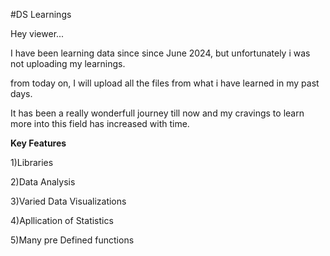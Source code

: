 #DS Learnings

Hey viewer...

I have been learning data since since June 2024, but unfortunately i was not uploading my learnings.

from today on, I will upload all the files from what i have learned in my past days.

It has been a really wonderfull journey till now and my cravings to learn more into this field has increased with time. 

**Key Features**

1)Libraries

2)Data Analysis

3)Varied Data Visualizations

4)Apllication of Statistics

5)Many pre Defined functions 
